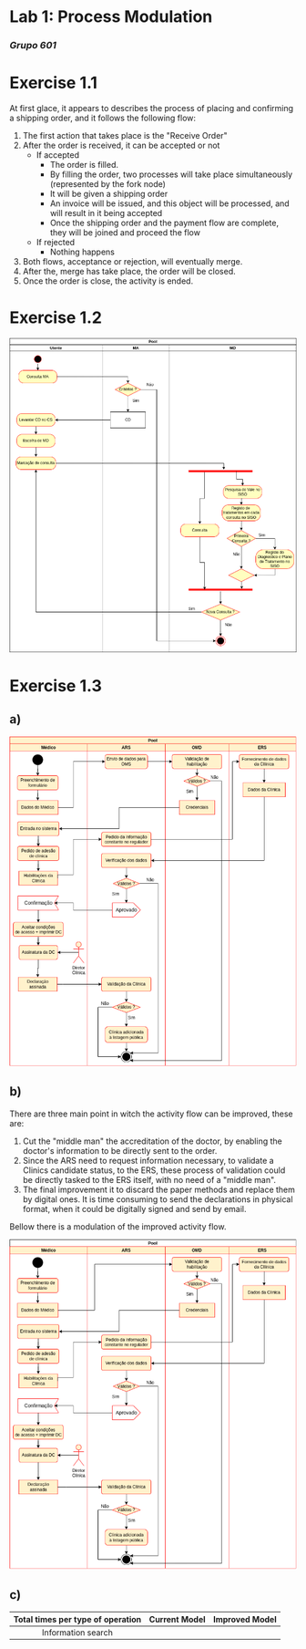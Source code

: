 # Lab 1: Process Modulation

### *Grupo 601*

# Exercise 1.1

At first glace, it appears to describes the process of placing and confirming a shipping order, and it follows the following flow:

1. The first action that takes place is the "Receive Order"
2. After the order is received, it can be accepted or not
    -  If accepted
        -   The order is filled.
        - By filling the order, two processes will take place simultaneously (represented by the fork node)
        - It will be given a shipping order
        - An invoice will be issued, and this object will be processed, and will result in it being accepted
        - Once the shipping order and the payment flow are complete, they will be joined and proceed the flow
    - If rejected
        - Nothing happens
3. Both flows, acceptance or rejection, will eventually merge.
4. After the, merge has take place, the order will be closed.
5. Once the order is close, the activity is ended.


# Exercise 1.2

![ex1_2-diagram](1_2.png)

# Exercise 1.3

## a)
![ex1_3-diagram](1_3.png)

## b)

There are three main point in witch the activity flow can be improved, these are:

1. Cut the "middle man" the accreditation of the doctor, by enabling the doctor's information to be directly sent to the order.
2. Since the ARS need to request information necessary, to validate a Clinics candidate status, to the ERS, these process of validation could be directly tasked to the ERS itself, with no need of a "middle man".
3. The final improvement it to discard the paper methods and replace them by digital ones. It is time consuming to send the declarations in physical format, when it could be digitally signed and send by email.

Bellow there is a modulation of the improved activity flow.

![ex1_3-improved-diagram](1_3_improved.png)

## c)

|Total times per type of operation  | Current Model | Improved Model
|:-:|:-:|:-:|
|Information search|                |                   |